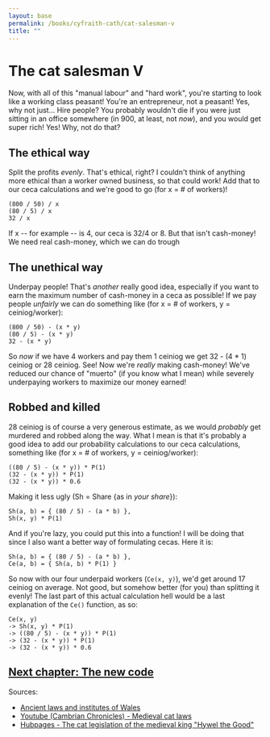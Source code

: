 ```yaml
---
layout: base
permalink: /books/cyfraith-cath/cat-salesman-v
title: ""
---
```


# The cat salesman V
Now, with all of this "manual labour" and "hard work", you're starting to
look like a working class peasant! You're an entrepreneur, not a peasant! Yes,
why not just... Hire people? You probably wouldn't die if you were just sitting
in an office somewhere (in 900, at least, not *now*), and you would get super
rich! Yes! Why, not do that?

## The ethical way
Split the profits *evenly*. That's ethical, right? I couldn't think of anything
more ethical than a worker owned business, so that could work! Add that to our
ceca calculations and we're good to go (for x = # of workers)!

```
(800 / 50) / x
(80 / 5) / x
32 / x
```

If x -- for example -- is 4, our ceca is 32/4 or 8. But that isn't cash-money!
We need real cash-money, which we can do trough

## The unethical way
Underpay people! That's *another* really good idea, especially if you want to
earn the maximum number of cash-money in a ceca as possible! If we pay people
*unfairly* we can do something like (for x = # of workers, y = ceiniog/worker):

```
(800 / 50) - (x * y)
(80 / 5) - (x * y)
32 - (x * y)
```

So *now* if we have 4 workers and pay them 1 ceiniog we get 32 - (4 * 1) ceiniog
or 28 ceiniog. See! Now we're *really* making cash-money! We've reduced our chance
of "muerto" (if you know what I mean) while severely underpaying workers to maximize
our money earned!

## Robbed and killed
28 ceiniog is of course a very generous estimate, as we would *probably* get murdered
and robbed along the way. What I mean is that it's probably a good idea to add our
probability calculations to our ceca calculations, something like (for x = # of workers,
y = ceiniog/worker):

```
((80 / 5) - (x * y)) * P(1)
(32 - (x * y)) * P(1)
(32 - (x * y)) * 0.6
```

Making it less ugly (Sh = Share {as in *your share*}):

```
Sh(a, b) = { (80 / 5) - (a * b) },
Sh(x, y) * P(1)
```

And if you're lazy, you could put this into a function! I will be doing that since
I also want a better way of formulating cecas. Here it is:

```
Sh(a, b) = { (80 / 5) - (a * b) },
Ce(a, b) = { Sh(a, b) * P(1) }
```

So now with our four underpaid workers (``Ce(x, y)``), we'd get around 17 ceiniog on average.
Not good, but somehow better (for you) than splitting it evenly! The last part of this
actual calculation hell would be a last explanation of the ``Ce()`` function, as so:

```
Ce(x, y)
-> Sh(x, y) * P(1)
-> ((80 / 5) - (x * y)) * P(1)
-> (32 - (x * y)) * P(1)
-> (32 - (x * y)) * 0.6
```

## [Next chapter: The new code](/books/cyfraith-cath/new-code)

Sources:
- [Ancient laws and
institutes of Wales](https://archive.org/details/bub_gb_4_qi_6p1ZucC/page/27/mode/2up)
- [Youtube (Cambrian Chronicles) -
Medieval cat laws](https://www.youtube.com/watch?v=jD3b1s-s9bk&themeRefresh=1)
- [Hubpages - The cat legislation of the medieval king
"Hywel the Good"](https://discover.hubpages.com/animals/the-cat-legislation-of-the-medieval-king-hywel-the-good)
